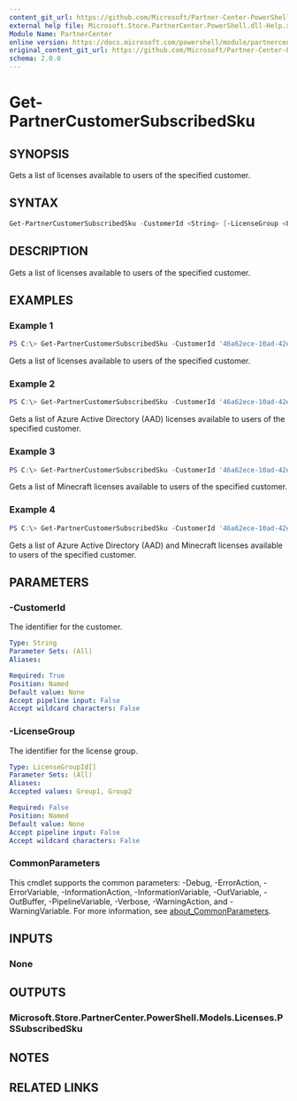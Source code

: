 ```yaml
---
content_git_url: https://github.com/Microsoft/Partner-Center-PowerShell/blob/master/docs/help/Get-PartnerCustomerSubscribedSku.md
external help file: Microsoft.Store.PartnerCenter.PowerShell.dll-Help.xml
Module Name: PartnerCenter
online version: https://docs.microsoft.com/powershell/module/partnercenter/Get-PartnerCustomerSubscribedSku
original_content_git_url: https://github.com/Microsoft/Partner-Center-PowerShell/blob/master/docs/help/Get-PartnerCustomerSubscribedSku.md
schema: 2.0.0
---
```


# Get-PartnerCustomerSubscribedSku

## SYNOPSIS
Gets a list of licenses available to users of the specified customer.

## SYNTAX

```powershell
Get-PartnerCustomerSubscribedSku -CustomerId <String> [-LicenseGroup <LicenseGroupId[]>] [<CommonParameters>]
```

## DESCRIPTION
Gets a list of licenses available to users of the specified customer.

## EXAMPLES

### Example 1
```powershell
PS C:\> Get-PartnerCustomerSubscribedSku -CustomerId '46a62ece-10ad-42e5-b3f1-b2ed53e6fc08'
```

Gets a list of licenses available to users of the specified customer.

### Example 2
```powershell
PS C:\> Get-PartnerCustomerSubscribedSku -CustomerId '46a62ece-10ad-42e5-b3f1-b2ed53e6fc08' -LicenseGroup Group1
```

Gets a list of Azure Active Directory (AAD) licenses available to users of the specified customer.

### Example 3
```powershell
PS C:\> Get-PartnerCustomerSubscribedSku -CustomerId '46a62ece-10ad-42e5-b3f1-b2ed53e6fc08' -LicenseGroup Group2
```

Gets a list of Minecraft licenses available to users of the specified customer.

### Example 4
```powershell
PS C:\> Get-PartnerCustomerSubscribedSku -CustomerId '46a62ece-10ad-42e5-b3f1-b2ed53e6fc08' -LicenseGroup Group1,Group2
```

Gets a list of Azure Active Directory (AAD) and Minecraft licenses available to users of the specified customer.

## PARAMETERS

### -CustomerId
The identifier for the customer.

```yaml
Type: String
Parameter Sets: (All)
Aliases:

Required: True
Position: Named
Default value: None
Accept pipeline input: False
Accept wildcard characters: False
```

### -LicenseGroup
The identifier for the license group.

```yaml
Type: LicenseGroupId[]
Parameter Sets: (All)
Aliases:
Accepted values: Group1, Group2

Required: False
Position: Named
Default value: None
Accept pipeline input: False
Accept wildcard characters: False
```

### CommonParameters
This cmdlet supports the common parameters: -Debug, -ErrorAction, -ErrorVariable, -InformationAction, -InformationVariable, -OutVariable, -OutBuffer, -PipelineVariable, -Verbose, -WarningAction, and -WarningVariable. For more information, see [about_CommonParameters](http://go.microsoft.com/fwlink/?LinkID=113216).

## INPUTS

### None

## OUTPUTS

### Microsoft.Store.PartnerCenter.PowerShell.Models.Licenses.PSSubscribedSku

## NOTES

## RELATED LINKS
